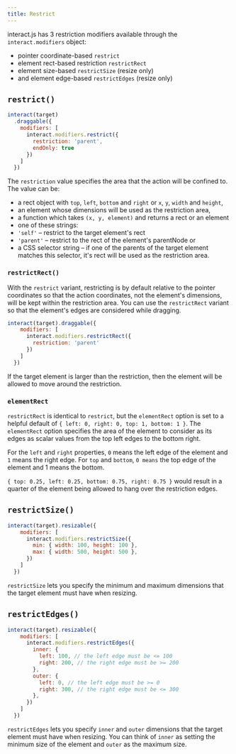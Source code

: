 ```yaml
---
title: Restrict
---
```


interact.js has 3 restriction modifiers available through the
`interact.modifiers` object:

  - pointer coordinate-based `restrict`
  - element rect-based restriction `restrictRect`
  - element size-based `restrictSize` (resize only)
  - and element edge-based `restrictEdges` (resize only)

`restrict()`
------------

```javascript
interact(target)
  .draggable({
    modifiers: [
      interact.modifiers.restrict({
        restriction: 'parent',
        endOnly: true
      })
    ]
  })
```

The `restriction` value specifies the area that the action will be confined to.
The value can be:

 - a rect object with `top`, `left`, `bottom` and `right` or `x`, `y`,
 `width` and `height`,
 - an element whose dimensions will be used as the restriction area,
 - a function which takes `(x, y, element)` and returns a rect or an element
 - one of these strings:
  - `'self'` – restrict to the target element's rect
  - `'parent'` – restrict to the rect of the element's parentNode or
 - a CSS selector string – if one of the parents of the target element matches
 this selector, it's rect will be used as the restriction area.

### `restrictRect()`

With the `restrict` variant, restricting is by default relative to the pointer
coordinates so that the action coordinates, not the element's dimensions, will
be kept within the restriction area. You can use the `restrictRect` variant so
that the element's edges are considered while dragging.

```javascript
interact(target).draggable({
    modifiers: [
      interact.modifiers.restrictRect({
        restriction: 'parent'
      })
    ]
  })
```

If the target element is larger than the restriction, then the element will be
allowed to move around the restriction.

### `elementRect`

`restrictRect` is identical to `restrict`, but the `elementRect` option is set
to a helpful default of `{ left: 0, right: 0, top: 1, bottom: 1 }`. The
`elementRect` option specifies the area of the element to consider as its edges
as scalar values from the top left edges to the bottom right.

For the `left` and `right` properties, `0` means the left edge of the element
and `1` means the right edge. For `top` and `bottom`, `0 means` the top edge of
the element and 1 means the bottom.

`{ top: 0.25, left: 0.25, bottom: 0.75, right: 0.75 }` would result in a quarter
of the element being allowed to hang over the restriction edges.

`restrictSize()`
----------------

```javascript
interact(target).resizable({
    modifiers: [
      interact.modifiers.restrictSize({
        min: { width: 100, height: 100 },
        max: { width: 500, height: 500 },
      })
    ]
  })
```

`restrictSize` lets you specify the minimum and maximum dimensions that the
target element must have when resizing.

`restrictEdges()`
-----------------

```javascript
interact(target).resizable({
    modifiers: [
      interact.modifiers.restrictEdges({
        inner: {
          left: 100, // the left edge must be <= 100
          right: 200, // the right edge must be >= 200
        },
        outer: {
          left: 0, // the left edge must be >= 0
          right: 300, // the right edge must be <= 300
        },
      })
    ]
  })
```

`restrictEdges` lets you specify `inner` and `outer` dimensions that the target
element must have when resizing. You can think of `inner` as setting the minimum
size of the element and `outer` as the maximum size.
